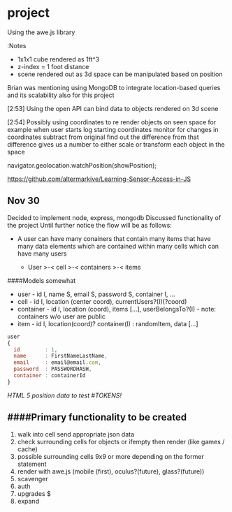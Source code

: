 # project
Using the awe.js library 

:Notes

+ 1x1x1 cube rendered as 1ft^3
+ z-index = 1 foot distance 
+ scene rendered out as 3d space can be manipulated based on position

Brian was mentioning using MongoDB to integrate location-based queries and its scalability also for this project

​[2:53] 
Using the open API can bind data to objects rendered on 3d scene

​[2:54] 
Possibly using coordinates to re render objects on seen space for example when user starts log starting coordinates monitor for changes in coordinates subtract from original find out the difference from that difference gives us a number to either scale or transform each object in the space

navigator.geolocation.watchPosition(showPosition);

https://github.com/altermarkive/Learning-Sensor-Access-in-JS

Nov 30
----
Decided to implement node, express, mongodb
Discussed functionality of the project
Until further notice the flow will be as follows:
* A user can have many conainers that contain many items that have many data elements which are contained within many cells which can have many users

   * User >-< cell >-< containers >-< items

####Models somewhat
* user - id I, name S, email S, password S, container I, ...
* cell - id I, location (center coord), currentUsers?(I)(?coord)
* container - id I, location (coord), items [...], userBelongsTo?(I) - note: containers w/o user are public
* item - id I, location(coord)? container(I) : randomItem, data [...]

```javascript
user 
{
  id        : 1,
  name      : FirstNameLastName,
  email     : email@email.com,
  password  : PASSWORDHASH,
  container : containerId
}
```

*HTML 5 position data to test*
#*TOKENS!*

####Primary functionality to be created 
----
1. walk into cell send appropriate json data
2. check surrounding cells for objects or ifempty then render (like games / cache)
3. possible surrounding cells 9x9 or more depending on the former statement
4. render with awe.js (mobile (first), oculus?(future), glass?(future))
5. scavenger
6. auth
7. upgrades $
8. expand 


